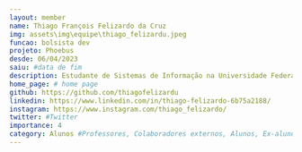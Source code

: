 ```yaml
---
layout: member
name: Thiago François Felizardo da Cruz
img: assets\img\equipe\thiago_felizardu.jpeg
funcao: bolsista dev
projeto: Phoebus 
desde: 06/04/2023
saiu: #data de fim
description: Estudante de Sistemas de Informação na Universidade Federal da Paraíba (UFPB) - Campus IV, em Rio Tinto-PB, atualmente estuda com desenvolvimento back-end no projeto Phoebus. 
home_page: # home page
github: https://github.com/thiagofelizardu
linkedin: https://www.linkedin.com/in/thiago-felizardo-6b75a2188/
instagram: https://www.instagram.com/thiago_felizardo/
twitter: #Twitter
importance: 4
category: Alunos #Professores, Colaboradores externos, Alunos, Ex-alunos
---
```

